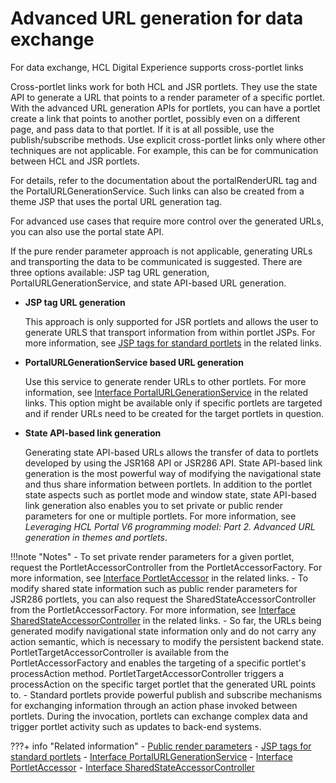 # Advanced URL generation for data exchange

For data exchange, HCL Digital Experience supports cross-portlet links

Cross-portlet links work for both HCL and JSR portlets. They use the state API to generate a URL that points to a render parameter of a specific portlet. With the advanced URL generation APIs for portlets, you can have a portlet create a link that points to another portlet, possibly even on a different page, and pass data to that portlet. If it is at all possible, use the publish/subscribe methods. Use explicit cross-portlet links only where other techniques are not applicable. For example, this can be for communication between HCL and JSR portlets.

For details, refer to the documentation about the portalRenderURL tag and the PortalURLGenerationService. Such links can also be created from a theme JSP that uses the portal URL generation tag.

For advanced use cases that require more control over the generated URLs, you can also use the portal state API.

If the pure render parameter approach is not applicable, generating URLs and transporting the data to be communicated is suggested. There are three options available: JSP tag URL generation, PortalURLGenerationService, and state API-based URL generation.

-   **JSP tag URL generation**

    This approach is only supported for JSR portlets and allows the user to generate URLS that transport information from within portlet JSPs. For more information, see [JSP tags for standard portlets](../portlet_dev_ref/jsrjsp.md) in the related links.

-   **PortalURLGenerationService based URL generation**

    Use this service to generate render URLs to other portlets. For more information, see [Interface PortalURLGenerationService](https://help.hcltechsw.com/digital-experience/8.5/dev/javadoc/vrm/850/api_docs/com/ibm/portal/portlet/service/url/PortalURLGenerationService.html) in the related links. This option might be available only if specific portlets are targeted and if render URLs need to be created for the target portlets in question.

-   **State API-based link generation**

    Generating state API-based URLs allows the transfer of data to portlets developed by using the JSR168 API or JSR286 API. State API-based link generation is the most powerful way of modifying the navigational state and thus share information between portlets. In addition to the portlet state aspects such as portlet mode and window state, state API-based link generation also enables you to set private or public render parameters for one or multiple portlets. For more information, see *Leveraging HCL Portal V6 programming model: Part 2. Advanced URL generation in themes and portlets*.


!!!note "Notes"
    - To set private render parameters for a given portlet, request the PortletAccessorController from the PortletAccessorFactory. For more information, see [Interface PortletAccessor](https://help.hcltechsw.com/digital-experience/8.5/dev/javadoc/vrm/850/spi_docs/com/ibm/portal/state/accessors/portlet/PortletAccessor.html) in the related links.
    - To modify shared state information such as public render parameters for JSR286 portlets, you can also request the SharedStateAccessorController from the PortletAccessorFactory. For more information, see [Interface SharedStateAccessorController](https://help.hcltechsw.com/digital-experience/8.5/dev/javadoc/vrm/850/spi_docs/com/ibm/portal/state/accessors/portlet/SharedStateAccessorController.html) in the related links.
    - So far, the URLs being generated modify navigational state information only and do not carry any action semantic, which is necessary to modify the persistent backend state. PortletTargetAccessorController is available from the PortletAccessorFactory and enables the targeting of a specific portlet's processAction method. PortletTargetAccessorController triggers a processAction on the specific target portlet that the generated URL points to.
    - Standard portlets provide powerful publish and subscribe mechanisms for exchanging information through an action phase invoked between portlets. During the invocation, portlets can exchange complex data and trigger portlet activity such as updates to back-end systems.


???+ info "Related information" 
    - [Public render parameters](pltcom_pubrndrprm.md)
    - [JSP tags for standard portlets](../portlet_dev_ref/jsrjsp.md)
    - [Interface PortalURLGenerationService](https://help.hcltechsw.com/digital-experience/8.5/dev/javadoc/vrm/850/api_docs/com/ibm/portal/portlet/service/url/PortalURLGenerationService.html)
    - [Interface PortletAccessor](https://help.hcltechsw.com/digital-experience/8.5/dev/javadoc/vrm/850/spi_docs/com/ibm/portal/state/accessors/portlet/PortletAccessor.html)
    - [Interface SharedStateAccessorController](https://help.hcltechsw.com/digital-experience/8.5/dev/javadoc/vrm/850/spi_docs/com/ibm/portal/state/accessors/portlet/SharedStateAccessorController.html)

